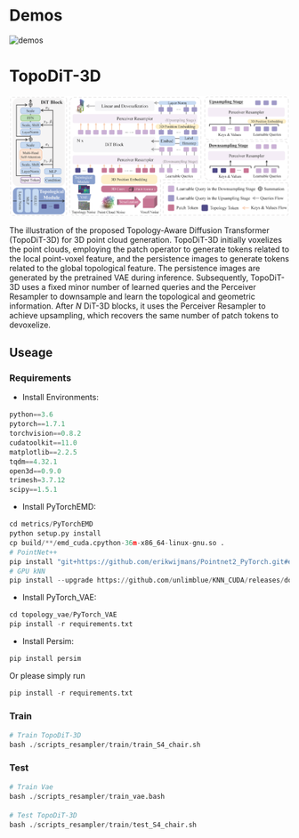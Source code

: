 # Demos
![demos](https://github.com/Zechao-Guan/TopoDiT-3D/blob/main/demos/teaser.gif)
# TopoDiT-3D
![TopoDiT-3D](https://github.com/Zechao-Guan/TopoDiT-3D/blob/main/demos/architercture.png)

The illustration of the proposed Topology-Aware Diffusion Transformer (TopoDiT-3D) for 3D point cloud generation. TopoDiT-3D initially voxelizes the point clouds, employing the patch operator to generate tokens related to the local point-voxel feature, and the persistence images to generate tokens related to the global topological feature. The persistence images are generated by the pretrained VAE during inference. Subsequently, TopoDiT-3D uses a fixed minor number of learned queries and the Perceiver Resampler to downsample and learn the topological and geometric information. After $N$ DiT-3D blocks, it uses the Perceiver Resampler to achieve upsampling, which recovers the same number of patch tokens to devoxelize.

## Useage
### Requirements
- Install Environments:
```python
python==3.6
pytorch==1.7.1
torchvision==0.8.2
cudatoolkit==11.0
matplotlib==2.2.5
tqdm==4.32.1
open3d==0.9.0
trimesh=3.7.12
scipy==1.5.1
```

- Install PyTorchEMD:
```python
cd metrics/PyTorchEMD
python setup.py install
cp build/**/emd_cuda.cpython-36m-x86_64-linux-gnu.so .
# PointNet++
pip install "git+https://github.com/erikwijmans/Pointnet2_PyTorch.git#egg=pointnet2_ops&subdirectory=pointnet2_ops_lib"
# GPU kNN
pip install --upgrade https://github.com/unlimblue/KNN_CUDA/releases/download/0.2/KNN_CUDA-0.2-py3-none-any.whl
```

- Install PyTorch_VAE:
```python
cd topology_vae/PyTorch_VAE
pip install -r requirements.txt
```

- Install Persim:
```python
pip install persim
```

Or please simply run
```python
pip install -r requirements.txt
```

### Train
```python
# Train TopoDiT-3D
bash ./scripts_resampler/train/train_S4_chair.sh
```


### Test
```python
# Train Vae
bash ./scripts_resampler/train_vae.bash

# Test TopoDiT-3D
bash ./scripts_resampler/train/test_S4_chair.sh
```
